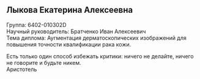 ## Лыкова Екатерина Алексеевна 
Группа: 6402-010302D  
Научный руководитель: Братченко Иван Алексеевич  
Тема диплома: Аугментация дерматоскопических изображений для повышения точности квалификации рака кожи.  

Есть только один способ избежать критики: ничего не делайте, ничего не говорите и будьте никем.  
Аристотель
